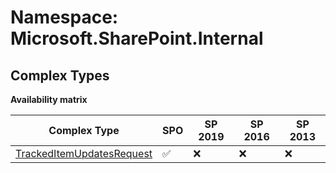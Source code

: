# Namespace: Microsoft.SharePoint.Internal

## Complex Types

**Availability matrix**

Complex Type | SPO | SP 2019 | SP 2016 | SP 2013
----------|-----|---------|---------|--------
[TrackedItemUpdatesRequest](./ComplexTypes/TrackedItemUpdatesRequest.md) | ✅ | ❌ | ❌ | ❌
